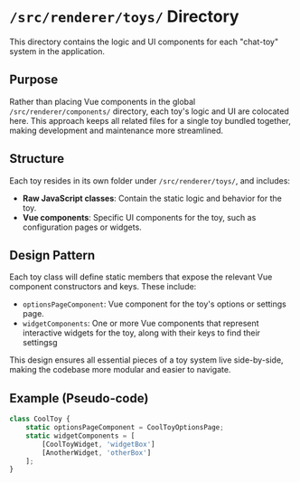 # `/src/renderer/toys/` Directory

This directory contains the logic and UI components for each "chat-toy" system in the application.

## Purpose

Rather than placing Vue components in the global `/src/renderer/components/` directory, each toy's logic and UI are colocated here. This approach keeps all related files for a single toy bundled together, making development and maintenance more streamlined.

## Structure

Each toy resides in its own folder under `/src/renderer/toys/`, and includes:

- **Raw JavaScript classes**: Contain the static logic and behavior for the toy.
- **Vue components**: Specific UI components for the toy, such as configuration pages or widgets.

## Design Pattern

Each toy class will define static members that expose the relevant Vue component constructors and keys. These include:

- `optionsPageComponent`: Vue component for the toy's options or settings page.
- `widgetComponents`: One or more Vue components that represent interactive widgets for the toy, along with their keys to find their settingsg

This design ensures all essential pieces of a toy system live side-by-side, making the codebase more modular and easier to navigate.

## Example (Pseudo-code)

```js
class CoolToy {
	static optionsPageComponent = CoolToyOptionsPage;
	static widgetComponents = [
		[CoolToyWidget, 'widgetBox']
		[AnotherWidget, 'otherBox']
	];
}
